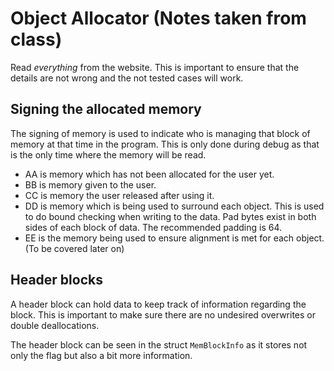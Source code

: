 # Object Allocator (Notes taken from class)
Read *everything* from the website. This is important to ensure that the details are not wrong and the not tested cases will work.

## Signing the allocated memory
The signing of memory is used to indicate who is managing that block of memory at that time in the program. This is only done during debug as that is the only time where the memory will be read.

- AA is memory which has not been allocated for the user yet.
- BB is memory given to the user.
- CC is memory the user released after using it.
- DD is memory which is being used to surround each object. This is used to do bound checking when writing to the data. Pad bytes exist in both sides of each block of data. The recommended padding is 64.
- EE is the memory being used to ensure alignment is met for each object. (To be covered later on)

## Header blocks
A header block can hold data to keep track of information regarding the block. This is important to make sure there are no undesired overwrites or double deallocations.

The header block can be seen in the struct `MemBlockInfo` as it stores not only the flag but also a bit more information.
